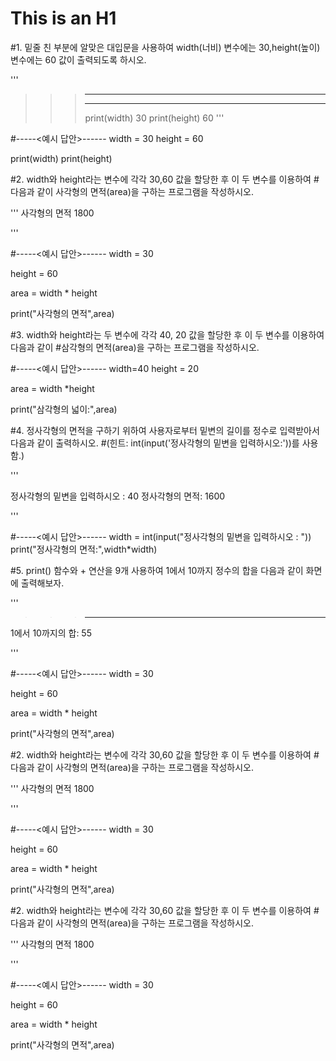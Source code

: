 This is an H1
=============



#1. 밑줄 친 부분에 알맞은 대입문을 사용하여 width(너비) 변수에는 30,height(높이) 변수에는 60 값이 출력되도록 하시오.

'''
>>>___________
>>>___________
>>>print(width)
30
>>>print(height)
60
'''

#-----<예시 답안>------
  width = 30
  height = 60

  print(width)
  print(height)
  
 

#2. width와 height라는 변수에 각각 30,60 값을 할당한 후 이 두 변수를 이용하여
#다음과 같이 사각형의 면적(area)을 구하는 프로그램을 작성하시오.

'''
사각형의 면적 1800

'''

#-----<예시 답안>------
  width = 30

  height = 60

  area = width * height

  print("사각형의 면적",area)
   
 
 
#3. width와 height라는 두 변수에 각각 40, 20 값을 할당한 후 이 두 변수를 이용하여  다음과 같이 
#삼각형의 면적(area)을 구하는 프로그램을 작성하시오.

#-----<예시 답안>------
  width=40
  height = 20

  area = width *height

  print("삼각형의 넓이:",area)
    
 

#4. 정사각형의 면적을 구하기 위하여 사용자로부터 밑변의 길이를 정수로 입력받아서 다음과 같이 출력하시오.
#(힌트: int(input('정사각형의 밑변을 입력하시오:'))를 사용함.)

'''

정사각형의 밑변을 입력하시오 : 40
정사각형의 면적: 1600

'''

#-----<예시 답안>------
  width = int(input("정사각형의 밑변을 입력하시오 : "))
  print("정사각형의 면적:",width*width)
    
 

#5. print() 함수와 + 연산을 9개 사용하여 1에서 10까지 정수의 합을 다음과 같이 화면에 출력해보자.

'''

>>>________________________
1에서 10까지의 합: 55

'''

#-----<예시 답안>------
  width = 30

  height = 60

  area = width * height

  print("사각형의 면적",area)
    
 

#2. width와 height라는 변수에 각각 30,60 값을 할당한 후 이 두 변수를 이용하여
#다음과 같이 사각형의 면적(area)을 구하는 프로그램을 작성하시오.

'''
사각형의 면적 1800

'''

#-----<예시 답안>------
  width = 30

  height = 60

  area = width * height

  print("사각형의 면적",area)
    
 

#2. width와 height라는 변수에 각각 30,60 값을 할당한 후 이 두 변수를 이용하여
#다음과 같이 사각형의 면적(area)을 구하는 프로그램을 작성하시오.

'''
사각형의 면적 1800

'''

#-----<예시 답안>------
  width = 30

  height = 60

  area = width * height

  print("사각형의 면적",area)
    
 

